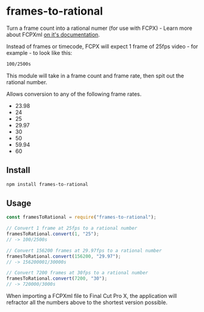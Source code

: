 # frames-to-rational

Turn a frame count into a rational numer (for use with FCPX) - Learn more about FCPXml [on it's documentation](https://developer.apple.com/library/archive/documentation/FinalCutProX/Reference/FinalCutProXXMLFormat/Introduction/Introduction.html#//apple_ref/doc/uid/TP40011227-CH1-SW1).

Instead of frames or timecode, FCPX will expect 1 frame of 25fps video - for example - to look like this:

```bash
100/2500s
```

This module will take in a frame count and frame rate, then spit out the rational number.

Allows conversion to any of the following frame rates.
* 23.98
* 24
* 25
* 29.97
* 30
* 50
* 59.94
* 60

## Install

```bash
npm install frames-to-rational
```

## Usage

```js
const framesToRational = require("frames-to-rational");

// Convert 1 frame at 25fps to a rational number
framesToRational.convert(1, "25");
// -> 100/2500s

// Convert 156200 frames at 29.97fps to a rational number
framesToRational.convert(156200, "29.97");
// -> 156200001/30000s

// Convert 7200 frames at 30fps to a rational number
framesToRational.convert(7200, "30");
// -> 720000/3000s
```

When importing a FCPXml file to Final Cut Pro X, the application will refractor all the numbers above to the shortest version possible.
